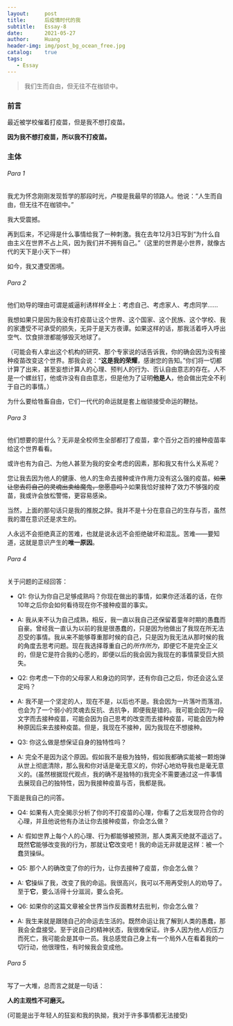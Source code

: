 ```yaml
---
layout:     post
title:      后疫情时代的我
subtitle:   Essay-8
date:       2021-05-27
author:     Huang
header-img: img/post_bg_ocean_free.jpg
catalog:    true
tags:
   - Essay
---
```


> 我们生而自由，但无往不在枷锁中。

### 前言

最近被学校催着打疫苗，但是我不想打疫苗。

**因为我不想打疫苗，所以我不打疫苗。**

### 主体

###### Para 1

我尤为怀念刚刚发现哲学的那段时光，卢梭是我最早的领路人。他说：“人生而自由，但无往不在枷锁中。”

我大受震撼。

再到后来，不记得是什么事情给我了一种刺激。我在去年12月3日写到“为什么自由主义在世界不占上风，因为我们并不拥有自己。”（这里的世界是小世界，就像古代的天下是小天下一样）

如今，我又遭受困境。

###### Para 2

他们劝导的理由可谓是威逼利诱样样全上：考虑自己、考虑家人、考虑同学……

我想如果只是因为我没有打疫苗让这个世界、这个国家、这个民族、这个学校、我的家遭受不可承受的损失，无异于是天方夜谭。如果这样的话，那我活着呼入呼出空气、饮食排泄都能够毁灭地球了。

（可能会有人拿出这个机构的研究、那个专家说的话告诉我，你的确会因为没有接种疫苗改变这个世界。那我会说：“**这是我的荣耀**，感谢您的告知。”你们将一切都计算了出来，甚至妄想计算人的心理、预判人的行为、否认自由意志的存在。人不是一个螺丝钉，他或许没有自由意志，但是他为了证明**他是人**，他会做出完全不利于自己的事情。）

为什么要给牲畜自由，它们一代代的命运就是套上枷锁接受命运的鞭挞。

###### Para 3

他们想要的是什么？无非是全校师生全部都打了疫苗，拿个百分之百的接种疫苗率给这个世界看看。

或许也有为自己、为他人甚至为我的安全考虑的因素，那和我又有什么关系呢？

您让我去因为他人的健康、他人的生命去接种或许作用力没有这么强的疫苗。~~如果让您去将自己的灵魂出卖给魔鬼，您愿意吗？~~如果我恰好接种了效力不够强的疫苗，我或许会放松警惕，更容易感染。

当然，上面的那句话只是我的推脱之辞。我并不是十分在意自己的生存与否，虽然我的潜在意识还是求生的。

人永远不会拒绝真正的苦难，也就是说永远不会拒绝破坏和混乱。苦难——要知道，这就是意识产生的**唯一原因**。

###### Para 4

关于问题的正经回答：

* Q1: 你认为你自己足够成熟吗？你现在做出的事情，如果你还活着的话，在你10年之后你会如何看待现在你不接种疫苗的事实。
* A: 我从来不认为自己成熟，相反，我一直以我自己还保留着童年时期的愚蠢而自豪。曾经我一直认为以前的我是很愚蠢的，只是因为他做出了我现在所无法忍受的事情。我从来不能够尊重那时候的自己，只是因为我无法从那时候的我的角度去思考问题。现在我选择尊重自己的*所作所为*，即便它不是完全正义的，但是它是符合我的心愿的，即便以后的我会因为我现在的事情蒙受巨大损失。

* Q2: 你考虑一下你的父母家人和身边的同学，还有你自己之后，你还会这么坚定吗？
* A: 我不是一个坚定的人，现在不是，以后也不是。我会因为一片落叶而落泪，也会为了一个弱小的灵魂去反抗、去抗争，即便我是错的。我可能会因为一段文字而去接种疫苗，可能会因为自己思考的改变而去接种疫苗，可能会因为种种原因后来去接种疫苗。但是，我现在不接种，因为我现在不想接种。

* Q3: 你这么做是想保证自身的独特性吗？
* A: 完全不是因为这个原因。假如我不是极为独特，假如我都确实能被一颗炮弹从世上彻底清除，那么我和你对话是毫无意义的，你好心地劝导我也是毫无意义的。(虽然根据现代观点，我的确不是独特的)我完全不需要通过这一件事情去展现自己的独特性，因为我接种疫苗与否，我都是我。

下面是我自己的问答。

* Q4: 如果有人完全揭示分析了你的不打疫苗的心理，你看了之后发现符合你的心理，并且他说他有办法让你去接种疫苗，你会怎么做？
* A: 假如世界上每个人的心理、行为都能够被预测，那人类离灭绝就不遥远了。既然**它**能够改变我的行为，那就让**它**改变吧！我的命运无非就是这样：被一个蠢货操纵。

* Q5: 那个人的确改变了你的行为，让你去接种了疫苗，你会怎么做？
* A: **它**操纵了我，改变了我的命运。我很高兴，我可以不用再受别人的劝导了。至于**它**，要么活得十分滋润，要么会死。

* Q6: 如果你的这篇文章被全世界当作反面教材去批判，你会怎么做？
* A: 我生来就是跟随自己的命运去生活的。既然命运让我了解到人类的愚蠢，那我会全盘接受。至于说自己的精神状态，我很难保证。许多人因为他人的压力而死亡，我可能会是其中一员。我总感觉自己身上有一个局外人在看着我的一切行动，他很理性，有时候我会变成他。

###### Para 5

写了一大堆，总而言之就是一句话：

**人的主观性不可磨灭。**

(可能是出于年轻人的狂妄和我的执拗，我对于许多事情都无法接受)

